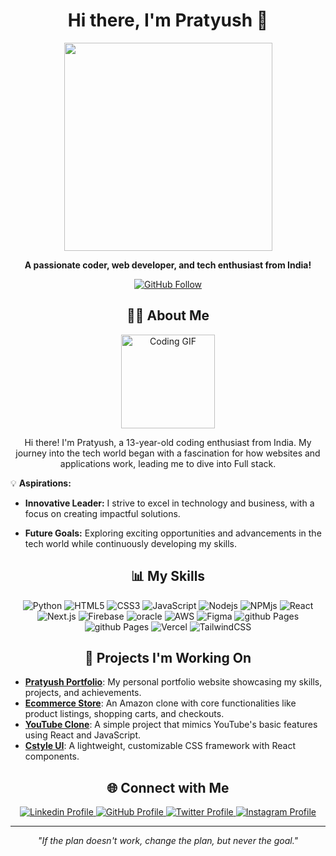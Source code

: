 <h1 align="center">Hi there, I'm Pratyush 👋</h1>

<p align="center">
  <img src="https://media.giphy.com/media/QTfX9Ejfra3ZmNxh6B/giphy.gif" width="333">
</p>

<p align="center">
  <b>A passionate coder, web developer, and tech enthusiast from India!</b>
</p>

<p align="center">
  <a href="https://github.com/pratyush0898">
    <img src="https://img.shields.io/github/followers/pratyush0898?label=Follow&style=social" alt="GitHub Follow" />
  </a>
  </a>
</p>

<h2 align="center">👨‍💻 About Me</h2>

<div align="center">
  <img src="https://media.giphy.com/media/3o7btPCcdNniyf0ArS/giphy.gif" width="150" alt="Coding GIF">
</div>

<p align="center">
  Hi there! I'm Pratyush, a 13-year-old coding enthusiast from India. My journey into the tech world began with a fascination for how websites and applications work, leading me to dive into Full stack.
</p>

<p align="center">

  💡 **Aspirations:** <br>

  - **Innovative Leader:** I strive to excel in technology and business, with a focus on creating impactful solutions. <br>

  - **Future Goals:** Exploring exciting opportunities and advancements in the tech world while continuously developing my skills.

</p>



<h2 align="center">📊 My Skills</h2>

<p align="center">

  <img src="https://img.shields.io/badge/python-3670A0?style=for-the-badge&logo=python&logoColor=ffdd54" alt="Python" />

  <img src="https://img.shields.io/badge/html5-%23E34F26.svg?style=for-the-badge&logo=html5&logoColor=white" alt="HTML5" />

  <img src="https://img.shields.io/badge/css3-%231572B6.svg?style=for-the-badge&logo=css3&logoColor=white" alt="CSS3" />

  <img src="https://img.shields.io/badge/javascript-%23323330.svg?style=for-the-badge&logo=javascript&logoColor=%23F7DF1E" alt="JavaScript" />

  <img src="https://img.shields.io/badge/Node%20js-339933?style=for-the-badge&logo=nodedotjs&logoColor=white" alt="Nodejs" />

  <img src="https://img.shields.io/badge/npm-CB3837?style=for-the-badge&logo=npm&logoColor=white" alt="NPMjs" />

  <img src="https://img.shields.io/badge/react-%2320232a.svg?style=for-the-badge&logo=react&logoColor=%2361DAFB" alt="React" />


  <img src="https://img.shields.io/badge/Next-black?style=for-the-badge&logo=next.js&logoColor=white" alt="Next.js" />

  <img src="https://img.shields.io/badge/firebase-ffca28?style=for-the-badge&logo=firebase&logoColor=blac" alt="Firebase" />

  <img src="https://img.shields.io/badge/Oracle-F80000?style=for-the-badge&logo=oracle&logoColor=black" alt="oracle" />

  <img src="https://img.shields.io/badge/Amazon_AWS-FF9900?style=for-the-badge&logo=amazonaws&logoColor=white" alt="AWS" />

  <img src="https://img.shields.io/badge/Figma-F24E1E?style=for-the-badge&logo=figma&logoColor=white" alt="Figma" />

  <img src="https://img.shields.io/badge/GitHub%20Pages-222222?style=for-the-badge&logo=GitHub%20Pages&logoColor=white" alt="github Pages" />

  <img src="https://img.shields.io/badge/Netlify-00C7B7?style=for-the-badge&logo=netlify&logoColor=white" alt="github Pages" />

  <img src="https://img.shields.io/badge/Vercel-000000?style=for-the-badge&logo=vercel&logoColor=white" alt="Vercel" />

  <img src="https://img.shields.io/badge/tailwindcss-%2338B2AC.svg?style=for-the-badge&logo=tailwind-css&logoColor=white" alt="TailwindCSS" />

</p>



<h2 align="center">🔭 Projects I'm Working On</h2>

- **[Pratyush Portfolio](https://github.com/pratyush0898/pratyush-portfolio)**: My personal portfolio website showcasing my skills, projects, and achievements.
- **[Ecommerce Store](https://github.com/pratyush0898/Ecommerce-store)**: An Amazon clone with core functionalities like product listings, shopping carts, and checkouts.
- **[YouTube Clone](https://github.com/pratyush0898/youtube)**: A simple project that mimics YouTube's basic features using React and JavaScript.
- **[Cstyle UI](https://github.com/pratyush0898/cstyle-ui)**: A lightweight, customizable CSS framework with React components.

<h2 align="center">🌐 Connect with Me</h2>

<p align="center">
  <a href="https://www.linkedin.com/in/pratyush-kumar-751a1229b">
    <img src="https://img.shields.io/badge/LinkedIn-0077B5?style=for-the-badge&logo=linkedin&logoColor=white" alt="Linkedin Profile" />
  </a>
  <a href="https://github.com/pratyush0898">
    <img src="https://img.shields.io/badge/GitHub-100000?style=for-the-badge&logo=github&logoColor=white" alt="GitHub Profile" />
  </a>
  <a href="https://x.com/nvmPratyush">
    <img src="https://img.shields.io/badge/X-000000?style=for-the-badge&logo=x&logoColor=white" alt="Twitter Profile" />
  </a>
  <a href="https://www.instagram.com/nvm_partyush/">
    <img src="https://img.shields.io/badge/Instagram-E4405F?style=for-the-badge&logo=instagram&logoColor=white" alt="Instagram Profile" />
  </a>
</p>

---

<p align="center">
  <i>"If the plan doesn't work, change the plan, but never the goal."</i>
</p>
